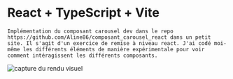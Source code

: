 # React + TypeScript + Vite

`Implémentation du composant carousel dev dans le repo https://github.com/Aline86/composant_carousel_react dans un petit site. Il s'agit d'un exercice de remise à niveau react. J'ai codé moi-même les différents éléments de manière expérimentale pour voir comment intéragissent les différents composants.`

![capture du rendu visuel](rendu_visuel.png)
